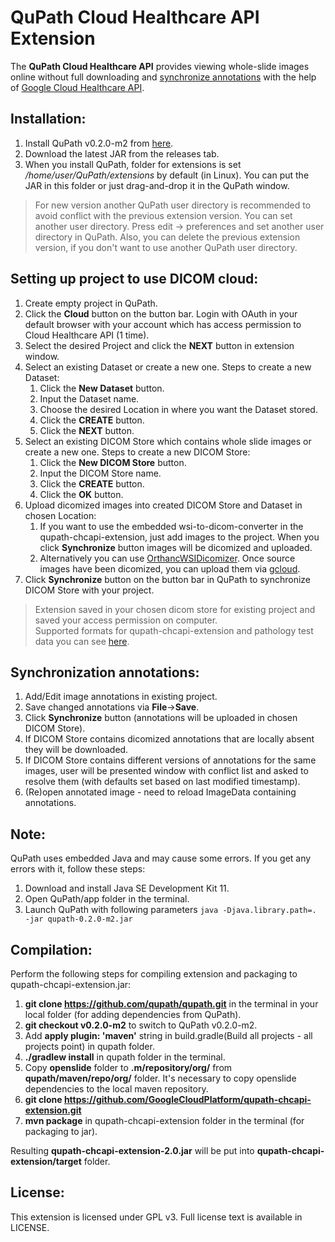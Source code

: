# QuPath Cloud Healthcare API Extension

The **QuPath Cloud Healthcare API** provides viewing whole-slide images online without 
full downloading and [synchronize annotations](#synchronization-annotations) with the help of 
[Google Cloud Healthcare API](https://cloud.google.com/healthcare/).

## Installation:

1) Install QuPath v0.2.0-m2 from [here](https://github.com/qupath/qupath/releases/tag/v0.2.0-m2).
2) Download the latest JAR from the releases tab.
3) When you install QuPath, folder for extensions is set */home/user/QuPath/extensions* by default 
(in Linux). You can put the JAR in this folder or just drag-and-drop it in the QuPath window.
> For new version another QuPath user directory is recommended to avoid conflict with the previous 
> extension version. You can set another user directory. Press edit -> preferences and 
> set another user directory in QuPath. Also, you can delete the previous extension version, if 
> you don't want to use another QuPath user directory.

## Setting up project to use DICOM cloud:

1) Create empty project in QuPath.
2) Click the **Cloud** button on the button bar. Login with OAuth in your default browser with your 
account which has access permission to Cloud Healthcare API (1 time).
3) Select the desired Project and click the **NEXT** button in extension window.
4) Select an existing Dataset or create a new one. Steps to create a new Dataset:
   1) Click the **New Dataset** button.
   2) Input the Dataset name.
   3) Choose the desired Location in where you want the Dataset stored.
   4) Click the **CREATE** button.
   5) Click the **NEXT** button.
5) Select an existing DICOM Store which contains whole slide images or create a new one. Steps to 
create a new DICOM Store:
   1) Click the **New DICOM Store** button.
   2) Input the DICOM Store name.
   3) Click the **CREATE** button.
   4) Click the **OK** button.
6) Upload dicomized images into created DICOM Store and Dataset in chosen Location:
   1) If you want to use the embedded wsi-to-dicom-converter in the qupath-chcapi-extension, just 
   add images to the project. When you click **Synchronize** button images will be dicomized and 
   uploaded.
   2) Alternatively you can use 
   [OrthancWSIDicomizer](https://www.orthanc-server.com/browse.php?path=/whole-slide-imaging). 
   Once source images have been dicomized, you can upload them via 
   [gcloud](https://cloud.google.com/healthcare/docs/how-tos/dicom-import-export).
7) Click **Synchronize** button on the button bar in QuPath to synchronize DICOM Store with your 
project.
> Extension saved in your chosen dicom store for existing project and saved your access permission 
> on computer.   
> Supported formats for qupath-chcapi-extension and pathology test data you can see 
> [here](https://openslide.org/).

## Synchronization annotations:

1) Add/Edit image annotations in existing project.
2) Save changed annotations via **File**->**Save**.
3) Click **Synchronize** button (annotations will be uploaded in chosen DICOM Store).
4) If DICOM Store contains dicomized annotations that are locally absent they will be downloaded.
5) If DICOM Store contains different versions of annotations for the same images, user will be 
presented window with conflict list and asked to resolve them (with defaults set based on last 
modified timestamp).
6) (Re)open annotated image - need to reload ImageData containing annotations.

## Note:

QuPath uses embedded Java and may cause some errors. If you get any errors with it, follow these 
steps:
1) Download and install Java SE Development Kit 11.
2) Open QuPath/app folder in the terminal.
3) Launch QuPath with following parameters `java -Djava.library.path=. -jar qupath-0.2.0-m2.jar`

## Compilation:

Perform the following steps for compiling extension and packaging to qupath-chcapi-extension.jar:
1) **git clone https://github.com/qupath/qupath.git** in the terminal in your local folder (for 
adding dependencies from QuPath).
2) **git checkout v0.2.0-m2** to switch to QuPath v0.2.0-m2.
3) Add **apply plugin: 'maven'** string in build.gradle(Build all projects - all projects point) in 
qupath folder.
4) **./gradlew install** in qupath folder in the terminal.
5) Copy **openslide** folder to **.m/repository/org/** from **qupath/maven/repo/org/** folder. It's 
necessary to copy openslide dependencies to the local maven repository.
6) **git clone https://github.com/GoogleCloudPlatform/qupath-chcapi-extension.git**
7) **mvn package** in qupath-chcapi-extension folder in the terminal (for packaging to jar).  

Resulting **qupath-chcapi-extension-2.0.jar** will be put into **qupath-chcapi-extension/target** 
folder.

## License:

This extension is licensed under GPL v3. Full license text is available in LICENSE.
